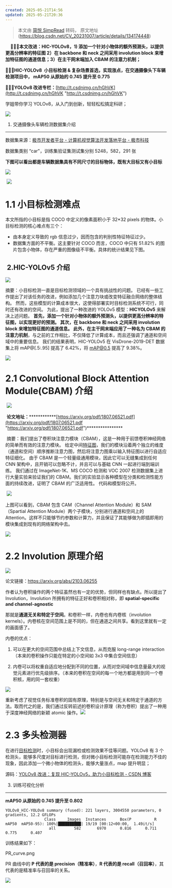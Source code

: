 ```yaml
---
created: 2025-05-21T14:56
updated: 2025-05-21T20:36
---
```

> 本文由 [简悦 SimpRead](http://ksria.com/simpread/) 转码， 原文地址 (https://blog.csdn.net/CV_20231007/article/details/134174448)

    🚀🚀🚀**本文改进：HIC-YOLOv8，1) 添加一个针对小物体的额外预测头，以提供更高分辨率的特征图 2）在 backbone 和 neck 之间采用 involution block 来增加特征图的通道信息；3）在主干网末端加入 CBAM 的注意力机制；**

🚀🚀🚀**HIC-YOLOv8  小目标检测 & 复杂场景首选，实现涨点，在交通摄像头下车辆检测项目中， mAP50 从原始的 0.745 提升至 0.775**

🚀🚀🚀**YOLOv8 改进专栏：**[http://t.csdnimg.cn/hGhVK](http://t.csdnimg.cn/hGhVK "http://t.csdnimg.cn/hGhVK")

学姐带你学习 YOLOv8，从入门到创新，轻轻松松搞定科研；

![](https://i-blog.csdnimg.cn/blog_migrate/1a1fef26de535350f57e802f01dda67c.png)

1. 交通摄像头车辆检测数据集介绍
-----------------

数据集来源：[极市开发者平台 - 计算机视觉算法开发落地平台 - 极市科技](https://www.cvmart.net/dataSets/detail/473 "极市开发者平台-计算机视觉算法开发落地平台-极市科技")

数据集类别 “car"，训练集验证集测试集分别 5248，582，291 张

**下图可以看出都是车辆数据集具有不同尺寸的目标物体，既有大目标又有小目标**

![](https://i-blog.csdnimg.cn/blog_migrate/1b0d57bc5c7579cfd45f8cb13553357f.png)

 ![](https://i-blog.csdnimg.cn/blog_migrate/81d25287e53e0c2262d5b3b64d4e0a8d.png)

# 1.1 小目标检测难点 

本文所指的小目标是指 COCO 中定义的像素面积小于 32*32 pixels 的物体。小目标检测的核心难点有三个：

*   由本身定义导致的 rgb 信息过少，因而包含的判别性特征特征过少。
*   数据集方面的不平衡。这主要针对 COCO 而言，COCO 中只有 51.82% 的图片包含小物体，存在严重的图像级不平衡。具体的统计结果见下图。

 2.HIC-YOLOv5 介绍
----------------

![](https://i-blog.csdnimg.cn/blog_migrate/0a6b35971de4418a7acc3800b4287e35.png)

摘要：小目标检测一直是目标检测领域的一个具有挑战性的问题。 已经有一些工作提出了对该任务的改进，例如添加几个注意力块或改变特征融合网络的整体结构。 然而，这些模型的计算成本很大，这使得部署实时目标检测系统不可行，同时还有改进的空间。 为此，提出了一种改进的 YOLOv5 模型：**HICYOLOv5** 来解决上述问题。 **首先，添加一个针对小物体的额外预测头，以提供更高分辨率的特征图，以实现更好的预测。 其次，在 backbone 和 neck 之间采用 involution block 来增加特征图的通道信息。 此外，在主干网末端应用了一种名为 CBAM 的注意力机制**，与之前的工作相比，不仅降低了计算成本，而且还强调了通道和空间域中的重要信息。 我们的结果表明，HIC-YOLOv5 在 VisDrone-2019-DET 数据集上将 mAP@[.5:.95] 提高了 6.42%，将 mAP@0.5 提高了 9.38%。 

![](https://i-blog.csdnimg.cn/blog_migrate/c9ac8f279f02e7353d8622407eabbe33.png)

# 2.1 Convolutional Block Attention Module(CBAM) 介绍

 ![](https://i-blog.csdnimg.cn/blog_migrate/80f67ba74690a64fd7a09a7f9baad963.png)​

 **论文地址：**************[https://arxiv.org/pdf/1807.06521.pdf](https://arxiv.org/pdf/1807.06521.pdf "https://arxiv.org/pdf/1807.06521.pdf")****************

 摘要：我们提出了卷积块注意力模块（CBAM），这是一种用于前馈卷积神经网络的简单而有效的注意力模块。 给定中间[特征图](https://so.csdn.net/so/search?q=%E7%89%B9%E5%BE%81%E5%9B%BE&spm=1001.2101.3001.7020)，我们的模块沿着两个独立的维度（通道和空间）顺序推断注意力图，然后将注意力图乘以输入特征图以进行自适应特征细化。 由于 CBAM 是一个轻量级通用模块，因此它可以无缝集成到任何 CNN 架构中，且开销可以忽略不计，并且可以与基础 CNN 一起进行端到端训练。 我们通过在 ImageNet-1K、MS COCO 检测和 VOC 2007 检测数据集上进行大量实验来验证我们的 CBAM。我们的实验显示各种模型在分类和检测性能方面的持续改进，证明了 CBAM 的广泛适用性。 代码和模型将公开。

 ![](https://i-blog.csdnimg.cn/blog_migrate/72294e4062f08c34813cfc0c195c829c.png)

上图可以看到，CBAM 包含 CAM（Channel Attention Module）和 SAM（Spartial Attention Module）两个子模块，分别进行通道和空间上的 Attention。这样不只能够节约参数和计算力，并且保证了其能够做为即插即用的模块集成到现有的网络架构中去。

![](https://i-blog.csdnimg.cn/blog_migrate/3832d6f085e921153b90d62df5a475ea.png)

# 2.2 Involution 原理介绍

![](https://i-blog.csdnimg.cn/blog_migrate/117f115a5994479ea1b767024a242231.png)

论文链接：https://arxiv.org/abs/2103.06255

作者认为卷积操作的两个特征虽然也有一定的优势，但同样也有缺点。所以提出了 Involution，Involution 所拥有的特征正好和卷积相对称，即 **spatial-specific and channel-agnostic**

那就是**通道无关和特定于空间**。和卷积一样，内卷也有内卷核（involution kernels）。内卷核在空间范围上是不同的，但在通道之间共享。看到这里就有一定的画面感了。

内卷的优点：

1. 可以在更大的空间范围中总结上下文信息，从而克服 long-range interaction（本来的卷积操作只能在特定的小空间如 3x3 中集合空间信息）

2. 内卷可以将权重自适应地分配到不同的位置，从而对空间域中信息量最大的视觉元素进行优先级排序。（本来的卷积在空间的每一个地方都是用到同一个卷积核，用的同一套权重）

![](https://i-blog.csdnimg.cn/blog_migrate/2f8490e653a8390f2a26e7517263d17f.png)

重新考虑了视觉任务标准卷积的固有原理，特别是与空间无关和特定于通道的方法。取而代之的是，我们通过反转前述的卷积设计原理（称为卷积）提出了一种用于深度神经网络的新颖 atomic 操作。![](https://i-blog.csdnimg.cn/blog_migrate/039e6dc7e6b39f28d758310326891d6a.png)

# 2.3 多头检测器

在进行[目标检测](https://so.csdn.net/so/search?q=%E7%9B%AE%E6%A0%87%E6%A3%80%E6%B5%8B&spm=1001.2101.3001.7020 "目标检测")时，小目标会出现漏检或检测效果不佳等问题。YOLOv8 有 3 个检测头，能够多尺度对目标进行检测，但对微小目标检测可能存在检测能力不佳的现象，因此添加一个微小物体的检测头，能够大量涨点，map 提升明显；

源码：[YOLOv8 改进：复现 HIC-YOLOv5，助力小目标检测 - CSDN 博客](https://blog.csdn.net/CV_20231007/article/details/134124974 "YOLOv8改进：复现HIC-YOLOv5，助力小目标检测-CSDN博客")

3. 训练可视化分析
----------

 **mAP50 从原始的 0.745 提升至 0.802**

```
YOLOv8_HIC-YOLOv8 summary (fused): 221 layers, 3004550 parameters, 0 gradients, 12.2 GFLOPs
                 Class     Images  Instances      Box(P          R      mAP50  mAP50-95): 100%|██████████| 19/19 [00:12<00:00,  1.49it/s]
                   all        582       6970      0.816      0.711      0.775      0.407
```

训练结果如下：

PR_curve.png

PR 曲线中的 **P 代表的是 precision（精准率）**，**R 代表的是 recall（召回率）**，其代表的是精准率与召回率的关系。

![](https://i-blog.csdnimg.cn/blog_migrate/1de9c65bfdc12a1945d51bf1f4524f54.png)